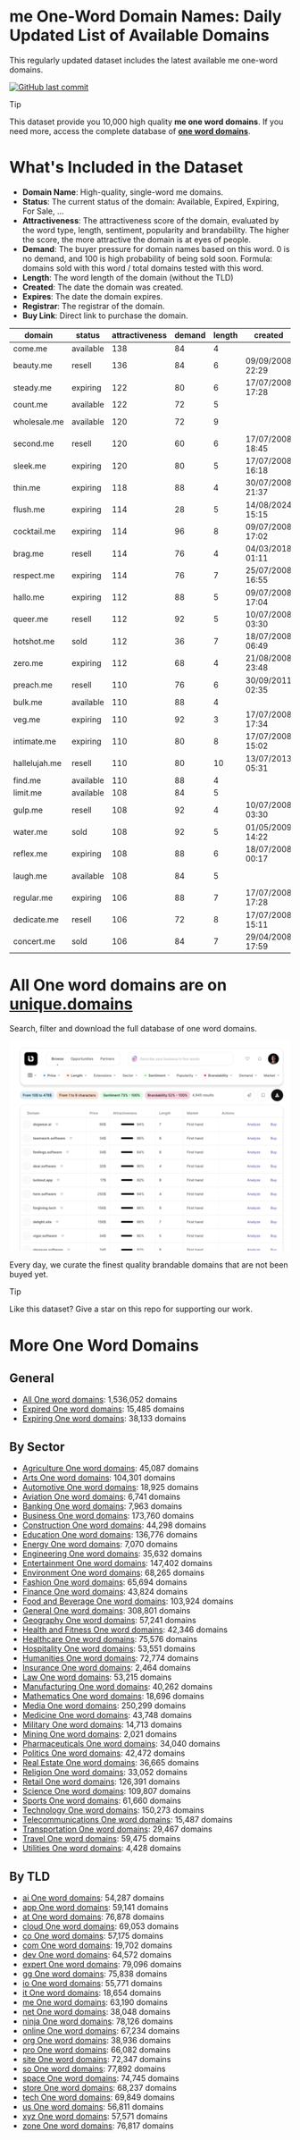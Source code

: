 
# **me One-Word Domain Names**: Daily Updated List of Available Domains

This regularly updated dataset includes the latest available me one-word domains.

[![GitHub last commit](https://img.shields.io/github/last-commit/UniqueDomains/me-oneword-domains.svg?style=flat)]() 

> [!TIP]
> This dataset provide you 10,000 high quality **me one word domains**.
> If you need more, access the complete database of **[one word domains](https://unique.domains?utm_source=github&utm_medium=dataset&utm_campaign=me&utm_content=description.top)**.

# What's Included in the Dataset

- **Domain Name**: High-quality, single-word me domains.
- **Status**: The current status of the domain: Available, Expired, Expiring, For Sale, ...
- **Attractiveness**: The attractiveness score of the domain, evaluated by the word type, length, sentiment, popularity and brandability. The higher the score, the more attractive the domain is at eyes of people.
- **Demand**: The buyer pressure for domain names based on this word. 0 is no demand, and 100 is high probability of being sold soon. Formula: domains sold with this word / total domains tested with this word.
- **Length**: The word length of the domain (without the TLD)
- **Created**: The date the domain was created.
- **Expires**: The date the domain expires.
- **Registrar**: The registrar of the domain.
- **Buy Link**: Direct link to purchase the domain.

| domain        | status    | attractiveness | demand | length | created          | expires          | registrar        | sectors                                            |
| ------------- | --------- | -------------- | ------ | ------ | ---------------- | ---------------- | ---------------- | -------------------------------------------------- |
| come.me       | available | 138            | 84     | 4      |                  |                  |                  | Business,Education,Technology                      |
| beauty.me     | resell    | 136            | 84     | 6      | 09/09/2008 22:29 | 09/09/2025 22:29 | NameCheap, Inc.  | Fashion,Media,Retail                               |
| steady.me     | expiring  | 122            | 80     | 6      | 17/07/2008 17:28 | 17/07/2025 17:28 | GoDaddy.com, LLC | Business,Finance,Healthcare                        |
| count.me      | available | 122            | 72     | 5      |                  |                  |                  | Business,Finance,General                           |
| wholesale.me  | available | 120            | 72     | 9      |                  |                  |                  | Business,Food and Beverage,Retail                  |
| second.me     | resell    | 120            | 60     | 6      | 17/07/2008 18:45 | 17/07/2027 18:45 | GoDaddy.com, LLC | General,Mathematics                                |
| sleek.me      | expiring  | 120            | 80     | 5      | 17/07/2008 16:18 | 17/07/2025 16:18 | Dynadot Inc      | Automotive,Fashion,Technology                      |
| thin.me       | expiring  | 118            | 88     | 4      | 30/07/2008 21:37 | 30/07/2025 21:37 | Dynadot Inc      | Fashion,Food and Beverage,Healthcare               |
| flush.me      | expiring  | 114            | 28     | 5      | 14/08/2024 15:15 | 14/08/2025 15:15 | Edomains LLC     | Business,Finance,Media                             |
| cocktail.me   | expiring  | 114            | 96     | 8      | 09/07/2008 17:02 | 09/07/2025 17:02 | Cronon GmbH      | Food and Beverage,Hospitality                      |
| brag.me       | resell    | 114            | 76     | 4      | 04/03/2018 01:11 | 04/03/2026 01:11 | GoDaddy.com, LLC | Business,Media,Sports                              |
| respect.me    | expiring  | 114            | 76     | 7      | 25/07/2008 16:55 | 25/07/2025 16:55 | GoDaddy.com, LLC | Business,Humanities,Law                            |
| hallo.me      | expiring  | 112            | 88     | 5      | 09/07/2008 17:04 | 09/07/2025 17:04 | GoDaddy.com, LLC | Media                                              |
| queer.me      | resell    | 112            | 92     | 5      | 10/07/2008 03:30 | 10/07/2026 03:30 | Porkbun LLC      | Arts,Entertainment                                 |
| hotshot.me    | sold      | 112            | 36     | 7      | 18/07/2008 06:49 | 18/07/2026 06:49 | Key-Systems GmbH | Business,Entertainment,Sports                      |
| zero.me       | expiring  | 112            | 68     | 4      | 21/08/2008 23:48 | 21/08/2025 23:48 | GoDaddy.com, LLC | Mathematics                                        |
| preach.me     | resell    | 110            | 76     | 6      | 30/09/2011 02:35 | 30/09/2025 02:35 | Dynadot Inc      | Education,Humanities,Religion                      |
| bulk.me       | available | 110            | 88     | 4      |                  |                  |                  | Construction,Manufacturing,Retail                  |
| veg.me        | expiring  | 110            | 92     | 3      | 17/07/2008 17:34 | 17/07/2025 17:34 | GoDaddy.com, LLC | Food and Beverage,Health and Fitness               |
| intimate.me   | expiring  | 110            | 80     | 8      | 17/07/2008 15:02 | 17/07/2025 15:02 | DNPric.es        | Fashion,Healthcare,Media                           |
| hallelujah.me | resell    | 110            | 80     | 10     | 13/07/2013 05:31 | 13/07/2026 05:31 | Dynadot Inc      | Arts,Religion                                      |
| find.me       | available | 110            | 88     | 4      |                  |                  |                  | Business,Education,Technology                      |
| limit.me      | available | 108            | 84     | 5      |                  |                  |                  | Business,Mathematics,Technology                    |
| gulp.me       | resell    | 108            | 92     | 4      | 10/07/2008 03:30 | 10/07/2026 03:30 | GoDaddy.com, LLC | Entertainment,Food and Beverage,Health and Fitness |
| water.me      | sold      | 108            | 92     | 5      | 01/05/2009 14:22 | 01/05/2027 14:22 | Dynadot Inc      | Environment,General,Health and Fitness,Utilities   |
| reflex.me     | expiring  | 108            | 88     | 6      | 18/07/2008 00:17 | 18/07/2025 00:17 | Dynadot Inc      | Healthcare,Medicine,Sports                         |
| laugh.me      | available | 108            | 84     | 5      |                  |                  |                  | Entertainment,General,Health and Fitness,Media     |
| regular.me    | expiring  | 106            | 88     | 7      | 17/07/2008 17:28 | 17/07/2025 17:28 | GoDaddy.com, LLC | Business,Education,Media                           |
| dedicate.me   | resell    | 106            | 72     | 8      | 17/07/2008 15:11 | 17/07/2026 15:11 | GoDaddy.com, LLC | Arts,Business,Education                            |
| concert.me    | sold      | 106            | 84     | 7      | 29/04/2008 17:59 | 29/04/2026 17:59 | Dynadot Inc      | Arts,Entertainment                                 |

# All One word domains are on [unique.domains](https://unique.domains?utm_source=github&utm_medium=dataset&utm_campaign=me&utm_content=description.bottom)

Search, filter and download the full database of one word domains.

[![Access the only remaining good domain names, before your competitors.](https://github.com/UniqueDomains/me-oneword-domains/blob/main/unique.domains.jpg?raw=true)](https://unique.domains?utm_source=github&utm_medium=dataset&utm_campaign=me&utm_content=description.image)

Every day, we curate the finest quality brandable domains that are not been buyed yet.

> [!TIP]
> Like this dataset? Give a star on this repo for supporting our work.

# More One Word Domains

## General

- [All One word domains](https://github.com/UniqueDomains/oneword-domains): 1,536,052 domains
- [Expired One word domains](https://github.com/UniqueDomains/expired-oneword-domains): 15,485 domains
- [Expiring One word domains](https://github.com/UniqueDomains/expiring-oneword-domains): 38,133 domains
## By Sector

- [Agriculture One word domains](https://github.com/UniqueDomains/agriculture-oneword-domains): 45,087 domains
- [Arts One word domains](https://github.com/UniqueDomains/arts-oneword-domains): 104,301 domains
- [Automotive One word domains](https://github.com/UniqueDomains/automotive-oneword-domains): 18,925 domains
- [Aviation One word domains](https://github.com/UniqueDomains/aviation-oneword-domains): 6,741 domains
- [Banking One word domains](https://github.com/UniqueDomains/banking-oneword-domains): 7,963 domains
- [Business One word domains](https://github.com/UniqueDomains/business-oneword-domains): 173,760 domains
- [Construction One word domains](https://github.com/UniqueDomains/construction-oneword-domains): 44,298 domains
- [Education One word domains](https://github.com/UniqueDomains/education-oneword-domains): 136,776 domains
- [Energy One word domains](https://github.com/UniqueDomains/energy-oneword-domains): 7,070 domains
- [Engineering One word domains](https://github.com/UniqueDomains/engineering-oneword-domains): 35,632 domains
- [Entertainment One word domains](https://github.com/UniqueDomains/entertainment-oneword-domains): 147,402 domains
- [Environment One word domains](https://github.com/UniqueDomains/environment-oneword-domains): 68,265 domains
- [Fashion One word domains](https://github.com/UniqueDomains/fashion-oneword-domains): 65,694 domains
- [Finance One word domains](https://github.com/UniqueDomains/finance-oneword-domains): 43,824 domains
- [Food and Beverage One word domains](https://github.com/UniqueDomains/food-and-beverage-oneword-domains): 103,924 domains
- [General One word domains](https://github.com/UniqueDomains/general-oneword-domains): 308,801 domains
- [Geography One word domains](https://github.com/UniqueDomains/geography-oneword-domains): 57,241 domains
- [Health and Fitness One word domains](https://github.com/UniqueDomains/health-and-fitness-oneword-domains): 42,346 domains
- [Healthcare One word domains](https://github.com/UniqueDomains/healthcare-oneword-domains): 75,576 domains
- [Hospitality One word domains](https://github.com/UniqueDomains/hospitality-oneword-domains): 53,551 domains
- [Humanities One word domains](https://github.com/UniqueDomains/humanities-oneword-domains): 72,774 domains
- [Insurance One word domains](https://github.com/UniqueDomains/insurance-oneword-domains): 2,464 domains
- [Law One word domains](https://github.com/UniqueDomains/law-oneword-domains): 53,215 domains
- [Manufacturing One word domains](https://github.com/UniqueDomains/manufacturing-oneword-domains): 40,262 domains
- [Mathematics One word domains](https://github.com/UniqueDomains/mathematics-oneword-domains): 18,696 domains
- [Media One word domains](https://github.com/UniqueDomains/media-oneword-domains): 250,299 domains
- [Medicine One word domains](https://github.com/UniqueDomains/medicine-oneword-domains): 43,748 domains
- [Military One word domains](https://github.com/UniqueDomains/military-oneword-domains): 14,713 domains
- [Mining One word domains](https://github.com/UniqueDomains/mining-oneword-domains): 2,021 domains
- [Pharmaceuticals One word domains](https://github.com/UniqueDomains/pharmaceuticals-oneword-domains): 34,040 domains
- [Politics One word domains](https://github.com/UniqueDomains/politics-oneword-domains): 42,472 domains
- [Real Estate One word domains](https://github.com/UniqueDomains/real-estate-oneword-domains): 36,665 domains
- [Religion One word domains](https://github.com/UniqueDomains/religion-oneword-domains): 33,052 domains
- [Retail One word domains](https://github.com/UniqueDomains/retail-oneword-domains): 126,391 domains
- [Science One word domains](https://github.com/UniqueDomains/science-oneword-domains): 109,807 domains
- [Sports One word domains](https://github.com/UniqueDomains/sports-oneword-domains): 61,660 domains
- [Technology One word domains](https://github.com/UniqueDomains/technology-oneword-domains): 150,273 domains
- [Telecommunications One word domains](https://github.com/UniqueDomains/telecommunications-oneword-domains): 15,487 domains
- [Transportation One word domains](https://github.com/UniqueDomains/transportation-oneword-domains): 29,467 domains
- [Travel One word domains](https://github.com/UniqueDomains/travel-oneword-domains): 59,475 domains
- [Utilities One word domains](https://github.com/UniqueDomains/utilities-oneword-domains): 4,428 domains
## By TLD

- [ai One word domains](https://github.com/UniqueDomains/ai-oneword-domains): 54,287 domains
- [app One word domains](https://github.com/UniqueDomains/app-oneword-domains): 59,141 domains
- [at One word domains](https://github.com/UniqueDomains/at-oneword-domains): 76,878 domains
- [cloud One word domains](https://github.com/UniqueDomains/cloud-oneword-domains): 69,053 domains
- [co One word domains](https://github.com/UniqueDomains/co-oneword-domains): 57,175 domains
- [com One word domains](https://github.com/UniqueDomains/com-oneword-domains): 19,702 domains
- [dev One word domains](https://github.com/UniqueDomains/dev-oneword-domains): 64,572 domains
- [expert One word domains](https://github.com/UniqueDomains/expert-oneword-domains): 79,096 domains
- [gg One word domains](https://github.com/UniqueDomains/gg-oneword-domains): 75,838 domains
- [io One word domains](https://github.com/UniqueDomains/io-oneword-domains): 55,771 domains
- [it One word domains](https://github.com/UniqueDomains/it-oneword-domains): 18,654 domains
- [me One word domains](https://github.com/UniqueDomains/me-oneword-domains): 63,190 domains
- [net One word domains](https://github.com/UniqueDomains/net-oneword-domains): 38,048 domains
- [ninja One word domains](https://github.com/UniqueDomains/ninja-oneword-domains): 78,126 domains
- [online One word domains](https://github.com/UniqueDomains/online-oneword-domains): 67,234 domains
- [org One word domains](https://github.com/UniqueDomains/org-oneword-domains): 38,936 domains
- [pro One word domains](https://github.com/UniqueDomains/pro-oneword-domains): 66,082 domains
- [site One word domains](https://github.com/UniqueDomains/site-oneword-domains): 72,347 domains
- [so One word domains](https://github.com/UniqueDomains/so-oneword-domains): 77,892 domains
- [space One word domains](https://github.com/UniqueDomains/space-oneword-domains): 74,745 domains
- [store One word domains](https://github.com/UniqueDomains/store-oneword-domains): 68,237 domains
- [tech One word domains](https://github.com/UniqueDomains/tech-oneword-domains): 69,849 domains
- [us One word domains](https://github.com/UniqueDomains/us-oneword-domains): 56,811 domains
- [xyz One word domains](https://github.com/UniqueDomains/xyz-oneword-domains): 57,571 domains
- [zone One word domains](https://github.com/UniqueDomains/zone-oneword-domains): 76,817 domains
        